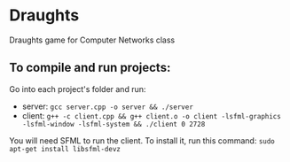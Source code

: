 # Draughts
Draughts game for Computer Networks class

## To compile and run projects:
Go into each project's folder and run:
- server: `gcc server.cpp -o server && ./server`
- client: `g++ -c client.cpp && g++ client.o -o client -lsfml-graphics -lsfml-window -lsfml-system && ./client 0 2728`

You will need SFML to run the client. To install it, run this command: `sudo apt-get install libsfml-devz`
